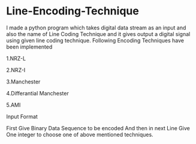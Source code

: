 # Line-Encoding-Technique
I made a python program which takes digital data stream as an input and also the name of Line Coding Technique and it gives output a digital signal using given line coding technique.
Following Encoding Techniques have been implemented

  1.NRZ-L
  
  2.NRZ-I
  
  3.Manchester
  
  4.Differantial Manchester
  
  5.AMI

Input Format

  First Give Binary Data Sequence to be encoded And then in next Line Give One integer to choose one of above mentioned techniques.
